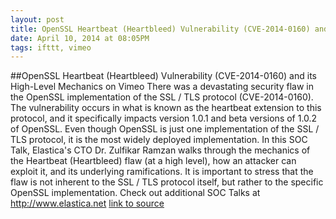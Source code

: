 ```yaml
---
layout: post
title: OpenSSL Heartbeat (Heartbleed) Vulnerability (CVE-2014-0160) and its High-Level Mechanics on Vimeo
date: April 10, 2014 at 08:05PM
tags: ifttt, vimeo
---
```

##OpenSSL Heartbeat (Heartbleed) Vulnerability (CVE-2014-0160) and its High-Level Mechanics on Vimeo
There was a devastating security flaw in the OpenSSL implementation of the SSL / TLS protocol (CVE-2014-0160). The vulnerability occurs in what is known as the heartbeat extension to this protocol, and it specifically impacts version 1.0.1 and beta versions of 1.0.2 of OpenSSL. Even though OpenSSL is just one implementation of the SSL / TLS protocol, it is the most widely deployed implementation. In this SOC Talk, Elastica's CTO Dr. Zulfikar Ramzan walks through the mechanics of the Heartbeat (Heartbleed) flaw (at a high level), how an attacker can exploit it, and its underlying ramifications. It is important to stress that the flaw is not inherent to the SSL / TLS protocol itself, but rather to the specific OpenSSL implementation. Check out additional SOC Talks at http://www.elastica.net
[link to source](http://ift.tt/1iw1V5q) 
